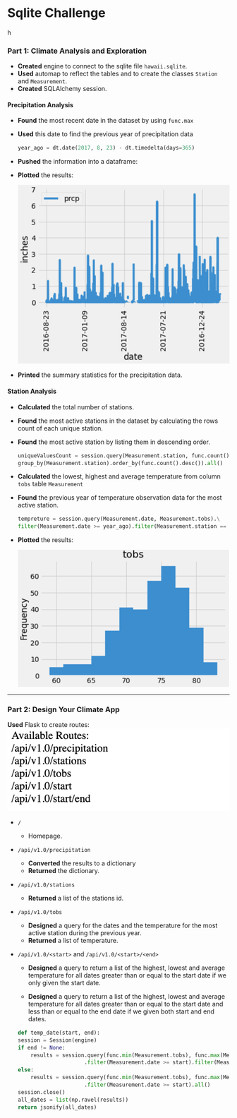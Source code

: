 # Sqlite Challenge
h

### **Part 1: Climate Analysis and Exploration**

- **Created** engine to connect to the sqlite file `hawaii.sqlite`.
- **Used** automap to reflect the tables and to create the classes `Station` and `Measurement`.
- **Created** SQLAlchemy session.

#### **Precipitation Analysis**

- **Found** the most recent date in the dataset by using `func.max`

- **Used** this date to find the previous year of precipitation data 
    ``` py
    year_ago = dt.date(2017, 8, 23) - dt.timedelta(days=365)
    ```


- **Pushed** the information into a dataframe:

- **Plotted** the results:

  ![precipitation](Images/precipitation_date.png)

- **Printed** the summary statistics for the precipitation data.

#### **Station Analysis**

- **Calculated** the total number of stations.

- **Found** the most active stations in the dataset by calculating the rows count of each unique station.

- **Found** the most active station by listing them in descending order.
    ``` py
    uniqueValuesCount = session.query(Measurement.station, func.count()).\
    group_by(Measurement.station).order_by(func.count().desc()).all()
    ```
- **Calculated** the lowest, highest and average temperature from column `tobs` table `Measurement`

- **Found** the previous year of temperature observation data for the most active station.
    ``` py 
    tempreture = session.query(Measurement.date, Measurement.tobs).\
    filter(Measurement.date >= year_ago).filter(Measurement.station == 'USC00519281').all()
    ```
- **Plotted** the results:

    ![station-histogram](Images/station_histogram.png)


- - -

### Part 2: Design Your Climate App

**Used** Flask to create routes:
    ![APIS](Images/apis.png)

* `/`

    * Homepage.

* `/api/v1.0/precipitation`
    * **Converted** the results to a dictionary
    * **Returned** the dictionary.

* `/api/v1.0/stations`

    * **Returned** a list of the stations id.

* `/api/v1.0/tobs`
    * **Designed** a query for the dates and the temperature for the most active station during the previous year.
    * **Returned** a list of temperature.

* `/api/v1.0/<start>` and `/api/v1.0/<start>/<end>`

    * **Designed** a query to return a list of the highest, lowest and average temperature for all dates greater than or equal to the start date if we only given the start date.

    * **Designed** a query to return a list of the highest, lowest and average temperature for all dates greater than or equal to the start date and less than or equal to the end date if we given both start and end dates.

    ``` py 
    def temp_date(start, end):
    session = Session(engine)
    if end != None:
        results = session.query(func.min(Measurement.tobs), func.max(Measurement.tobs), func.avg(Measurement.tobs)) \
                         .filter(Measurement.date >= start).filter(Measurement.date <= end).all()
    else:
        results = session.query(func.min(Measurement.tobs), func.max(Measurement.tobs), func.avg(Measurement.tobs)) \
                         .filter(Measurement.date >= start).all()
    session.close()
    all_dates = list(np.ravel(results))
    return jsonify(all_dates)
    ```


